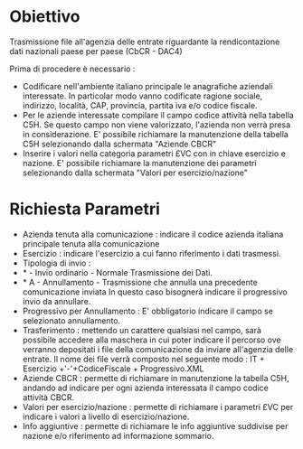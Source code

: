 
# Obiettivo

Trasmissione file all'agenzia delle entrate riguardante la rendicontazione dati nazionali paese per paese (CbCR - DAC4)

Prima di procedere è necessario : 
-  Codificare nell'ambiente italiano principale le anagrafiche aziendali interessate. In particolar modo vanno codificate ragione sociale, indirizzo, località, CAP, provincia, partita iva e/o codice fiscale.
-  Per le aziende interessate compilare il campo codice attività nella tabella C5H. Se questo campo non viene valorizzato, l'azienda non verrà presa in considerazione. E' possibile richiamare la manutenzione della tabella C5H selezionando dalla schermata "Aziende CBCR"
-  Inserire i valori nella categoria parametri £VC con in chiave esercizio e nazione. E' possibile richiamare la manutenzione dei parametri selezionando dalla schermata "Valori per esercizio/nazione"

# Richiesta Parametri

-  Azienda tenuta alla comunicazione :   indicare il codice azienda italiana principale tenuta   alla comunicazione
-  Esercizio :  indicare l'esercizio a cui fanno riferimento i dati trasmessi.
-  Tipologia di invio : 
- \*   - Invio ordinario - Normale Trasmissione dei Dati.
- \* A - Annullamento - Trasmissione che annulla  una precedente comunicazione inviata In questo caso bisognerà indicare il progressivo invio da annullare.
-  Progressivo per Annullamento :  E' obbligatorio indicare il campo se selezionato annullamento.
-  Trasferimento :  mettendo un carattere qualsiasi nel campo, sarà possibile   accedere alla maschera in cui poter indicare il percorso ove verranno depositati i file della   comunicazione da inviare all'agenzia delle entrate.   Il nome dei file verrà composto nel seguente modo :    IT + Esercizio +'-'+CodiceFiscale + Progressivo.XML
-  Aziende CBCR :  permette di richiamare in manutenzione la tabella C5H, andando ad indicare   per ogni azienda interessata il campo codice attività CBCR.
-  Valori per esercizio/nazione :  permette di richiamare i parametri £VC per indicare i valori   a livello di esercizio/nazione.
-  Info aggiuntive :  permette di richiamare le info aggiuntive suddivise per nazione e/o   riferimento ad informazione sommario.
